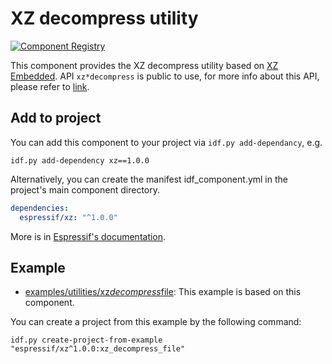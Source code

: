 # XZ decompress utility

[![Component Registry](https://components.espressif.com/components/espressif/xz/badge.svg)](https://components.espressif.com/components/espressif/xz)

This component provides the XZ decompress utility based on [XZ Embedded](https://tukaani.org/xz/embedded.html). API `xz*decompress` is public to use, for more info about this API, please refer to [link](https://github.com/espressif/esp-iot-solution/tree/master/components/utilities/xz/include/xz*decompress.h).

## Add to project

You can add this component to your project via `idf.py add-dependancy`, e.g.

```shell
idf.py add-dependency xz==1.0.0
```

Alternatively, you can create the manifest idf_component.yml in the project's main component directory.

```yml
dependencies:
  espressif/xz: "^1.0.0"
```

More is in [Espressif's documentation](https://docs.espressif.com/projects/esp-idf/en/latest/esp32/api-guides/tools/idf-component-manager.html).

## Example

- [examples/utilities/xz*decompress*file](https://github.com/espressif/esp-iot-solution/tree/master/examples/utilities/xz*decompress*file): This example is based on this component.

You can create a project from this example by the following command:

```shell
idf.py create-project-from-example "espressif/xz^1.0.0:xz_decompress_file"
```
